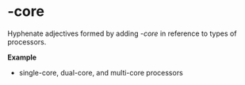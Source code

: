 # \-core

Hyphenate adjectives formed by adding *-core* in reference to types of processors.

**Example**  

- single-core, dual-core, and multi-core processors
